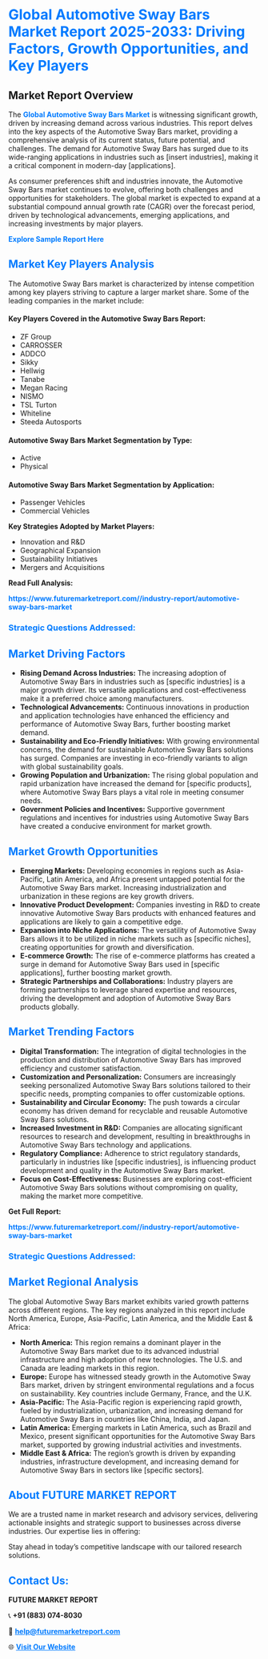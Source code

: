 <h1 style="color: #007BFF;">Global Automotive Sway Bars Market Report 2025-2033: Driving Factors, Growth Opportunities, and Key Players</h1>

<section id="overview">
<h2>Market Report Overview</h2>
<p>The <a href="https://www.futuremarketreport.com//industry-report/automotive-sway-bars-market" style="color: #007BFF; text-decoration: none;"><strong>Global Automotive Sway Bars Market</strong></a> is witnessing significant growth, driven by increasing demand across various industries. This report delves into the key aspects of the Automotive Sway Bars market, providing a comprehensive analysis of its current status, future potential, and challenges. The demand for Automotive Sway Bars has surged due to its wide-ranging applications in industries such as [insert industries], making it a critical component in modern-day [applications].</p>
<p>As consumer preferences shift and industries innovate, the Automotive Sway Bars market continues to evolve, offering both challenges and opportunities for stakeholders. The global market is expected to expand at a substantial compound annual growth rate (CAGR) over the forecast period, driven by technological advancements, emerging applications, and increasing investments by major players.</p>
</section>

<section id="overview">
<p><a href="https://www.futuremarketreport.com//request-sample/reportId=91502" style="color: #007BFF; text-decoration: none;"><strong>Explore Sample Report Here</strong></a></p>
</section>

<section id="key-players">
<h2 style="color: #007BFF;">Market Key Players Analysis</h2>
<p>The Automotive Sway Bars market is characterized by intense competition among key players striving to capture a larger market share. Some of the leading companies in the market include:</p>
<h4>Key Players Covered in the Automotive Sway Bars Report:</h4>
<ul><li>ZF Group</li><li>CARROSSER</li><li>ADDCO</li><li>Sikky</li><li>Hellwig</li><li>Tanabe</li><li>Megan Racing</li><li>NISMO</li><li>TSL Turton</li><li>Whiteline</li><li>Steeda Autosports</li></ul>
<h4>Automotive Sway Bars Market Segmentation by Type:</h4>
<ul><li>Active</li><li>Physical</li></ul>

<h4>Automotive Sway Bars Market Segmentation by Application:</h4>
<ul><li>Passenger Vehicles</li><li>Commercial Vehicles</li></ul>
<p><strong>Key Strategies Adopted by Market Players:</strong></p>
<ul>
<li>Innovation and R&D</li>
<li>Geographical Expansion</li>
<li>Sustainability Initiatives</li>
<li>Mergers and Acquisitions</li>
</ul>
</section>

<section>
<p><strong>Read Full Analysis: </strong></p><a href="https://www.futuremarketreport.com//industry-report/automotive-sway-bars-market" style="color: #007BFF; text-decoration: none;"><strong>https://www.futuremarketreport.com//industry-report/automotive-sway-bars-market</strong></a>
<h3 style="color: #007BFF;">Strategic Questions Addressed:</h3>
</section>

<section id="driving-factors">
<h2 style="color: #007BFF;">Market Driving Factors</h2>
<ul>
<li><strong>Rising Demand Across Industries:</strong> The increasing adoption of Automotive Sway Bars in industries such as [specific industries] is a major growth driver. Its versatile applications and cost-effectiveness make it a preferred choice among manufacturers.</li>
<li><strong>Technological Advancements:</strong> Continuous innovations in production and application technologies have enhanced the efficiency and performance of Automotive Sway Bars, further boosting market demand.</li>
<li><strong>Sustainability and Eco-Friendly Initiatives:</strong> With growing environmental concerns, the demand for sustainable Automotive Sway Bars solutions has surged. Companies are investing in eco-friendly variants to align with global sustainability goals.</li>
<li><strong>Growing Population and Urbanization:</strong> The rising global population and rapid urbanization have increased the demand for [specific products], where Automotive Sway Bars plays a vital role in meeting consumer needs.</li>
<li><strong>Government Policies and Incentives:</strong> Supportive government regulations and incentives for industries using Automotive Sway Bars have created a conducive environment for market growth.</li>
</ul>
</section>

<section id="growth-opportunities">
<h2 style="color: #007BFF;">Market Growth Opportunities</h2>
<ul>
<li><strong>Emerging Markets:</strong> Developing economies in regions such as Asia-Pacific, Latin America, and Africa present untapped potential for the Automotive Sway Bars market. Increasing industrialization and urbanization in these regions are key growth drivers.</li>
<li><strong>Innovative Product Development:</strong> Companies investing in R&D to create innovative Automotive Sway Bars products with enhanced features and applications are likely to gain a competitive edge.</li>
<li><strong>Expansion into Niche Applications:</strong> The versatility of Automotive Sway Bars allows it to be utilized in niche markets such as [specific niches], creating opportunities for growth and diversification.</li>
<li><strong>E-commerce Growth:</strong> The rise of e-commerce platforms has created a surge in demand for Automotive Sway Bars used in [specific applications], further boosting market growth.</li>
<li><strong>Strategic Partnerships and Collaborations:</strong> Industry players are forming partnerships to leverage shared expertise and resources, driving the development and adoption of Automotive Sway Bars products globally.</li>
</ul>
</section>

<section id="trending-factors">
<h2 style="color: #007BFF;">Market Trending Factors</h2>
<ul>
<li><strong>Digital Transformation:</strong> The integration of digital technologies in the production and distribution of Automotive Sway Bars has improved efficiency and customer satisfaction.</li>
<li><strong>Customization and Personalization:</strong> Consumers are increasingly seeking personalized Automotive Sway Bars solutions tailored to their specific needs, prompting companies to offer customizable options.</li>
<li><strong>Sustainability and Circular Economy:</strong> The push towards a circular economy has driven demand for recyclable and reusable Automotive Sway Bars solutions.</li>
<li><strong>Increased Investment in R&D:</strong> Companies are allocating significant resources to research and development, resulting in breakthroughs in Automotive Sway Bars technology and applications.</li>
<li><strong>Regulatory Compliance:</strong> Adherence to strict regulatory standards, particularly in industries like [specific industries], is influencing product development and quality in the Automotive Sway Bars market.</li>
<li><strong>Focus on Cost-Effectiveness:</strong> Businesses are exploring cost-efficient Automotive Sway Bars solutions without compromising on quality, making the market more competitive.</li>
</ul>
</section>

<section>
<p><strong>Get Full Report: </strong></p><a href="https://www.futuremarketreport.com//industry-report/automotive-sway-bars-market" style="color: #007BFF; text-decoration: none;"><strong>https://www.futuremarketreport.com//industry-report/automotive-sway-bars-market</strong></a>
<h3 style="color: #007BFF;">Strategic Questions Addressed:</h3>
</section>


<section id="regional-analysis">
<h2 style="color: #007BFF;">Market Regional Analysis</h2>
<p>The global Automotive Sway Bars market exhibits varied growth patterns across different regions. The key regions analyzed in this report include North America, Europe, Asia-Pacific, Latin America, and the Middle East & Africa:</p>
<ul>
<li><strong>North America:</strong> This region remains a dominant player in the Automotive Sway Bars market due to its advanced industrial infrastructure and high adoption of new technologies. The U.S. and Canada are leading markets in this region.</li>
<li><strong>Europe:</strong> Europe has witnessed steady growth in the Automotive Sway Bars market, driven by stringent environmental regulations and a focus on sustainability. Key countries include Germany, France, and the U.K.</li>
<li><strong>Asia-Pacific:</strong> The Asia-Pacific region is experiencing rapid growth, fueled by industrialization, urbanization, and increasing demand for Automotive Sway Bars in countries like China, India, and Japan.</li>
<li><strong>Latin America:</strong> Emerging markets in Latin America, such as Brazil and Mexico, present significant opportunities for the Automotive Sway Bars market, supported by growing industrial activities and investments.</li>
<li><strong>Middle East & Africa:</strong> The region’s growth is driven by expanding industries, infrastructure development, and increasing demand for Automotive Sway Bars in sectors like [specific sectors].</li>
</ul>
</section>

<footer>
<h2 style="color: #007BFF;">About FUTURE MARKET REPORT</h2>
<p>We are a trusted name in market research and advisory services, delivering actionable insights and strategic support to businesses across diverse industries. Our expertise lies in offering:</p>

<p>Stay ahead in today’s competitive landscape with our tailored research solutions.</p>

<h2 style="color: #007BFF;">Contact Us:</h2>
<p><strong>FUTURE MARKET REPORT</strong></p>
<p>📞 <strong>+91 (883) 074-8030</strong></p>
<p>📧 <strong><a href="mailto:help@futuremarketreport.com" style="color: #007BFF;">help@futuremarketreport.com</a></strong></p>
<p>🌐 <strong><a href="https://www.futuremarketreport.com/" style="color: #007BFF;">Visit Our Website</a></strong></p>
</footer>